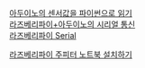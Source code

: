 [아두이노의 센서값을 파이썬으로 읽기](https://makeit402.blogspot.com/2017/08/serial-communication-between-python-and.html)  
[라즈베리파이+아두이노의 시리얼 통신](http://hinco.tistory.com/4)  
[라즈베리파이 Serial](https://m.blog.naver.com/PostView.nhn?blogId=audiendo&logNo=220847405751&proxyReferer=https%3A%2F%2Fwww.google.co.kr%2F)  
  
[라즈베리파이 주피터 노트북 설치하기](https://m.blog.naver.com/PostView.nhn?blogId=chandong83&logNo=221155853405&proxyReferer=https%3A%2F%2Fwww.google.co.kr%2F)  
